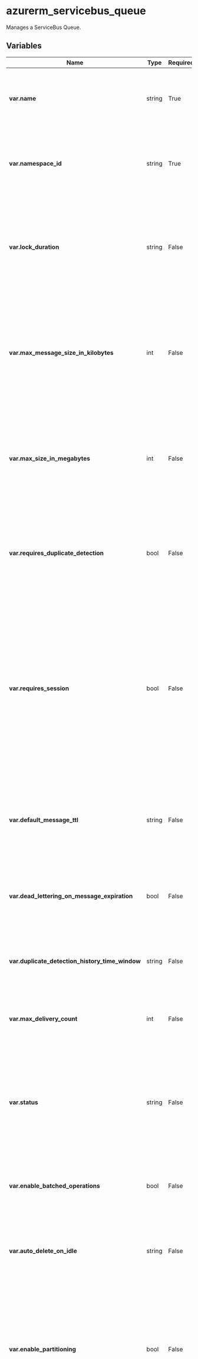 # azurerm_servicebus_queue

Manages a ServiceBus Queue.

## Variables

| Name | Type | Required? |  Default  |  possible values |  Description |
| ---- | ---- | --------- |  ----------- | ----------- | ----------- |
| **var.name** | string | True | -  |  -  |  Specifies the name of the ServiceBus Queue resource. Changing this forces a new resource to be created. | 
| **var.namespace_id** | string | True | -  |  -  |  The ID of the ServiceBus Namespace to create this queue in. Changing this forces a new resource to be created. | 
| **var.lock_duration** | string | False | `PT1M`  |  -  |  The ISO 8601 timespan duration of a peek-lock; that is, the amount of time that the message is locked for other receivers. Maximum value is 5 minutes. Defaults to 1 minute (`PT1M`). | 
| **var.max_message_size_in_kilobytes** | int | False | -  |  -  |  Integer value which controls the maximum size of a message allowed on the queue for Premium SKU. For supported values see the "Large messages support" section of [this document](https://docs.microsoft.com/azure/service-bus-messaging/service-bus-premium-messaging#large-messages-support-preview). | 
| **var.max_size_in_megabytes** | int | False | `1024`  |  -  |  Integer value which controls the size of memory allocated for the queue. For supported values see the "Queue or topic size" section of [Service Bus Quotas](https://docs.microsoft.com/azure/service-bus-messaging/service-bus-quotas). Defaults to `1024`. | 
| **var.requires_duplicate_detection** | bool | False | `False`  |  -  |  Boolean flag which controls whether the Queue requires duplicate detection. Changing this forces a new resource to be created. Defaults to `false`. | 
| **var.requires_session** | bool | False | `False`  |  -  |  Boolean flag which controls whether the Queue requires sessions. This will allow ordered handling of unbounded sequences of related messages. With sessions enabled a queue can guarantee first-in-first-out delivery of messages. Changing this forces a new resource to be created. Defaults to `false`. | 
| **var.default_message_ttl** | string | False | -  |  -  |  The ISO 8601 timespan duration of the TTL of messages sent to this queue. This is the default value used when TTL is not set on message itself. | 
| **var.dead_lettering_on_message_expiration** | bool | False | `False`  |  -  |  Boolean flag which controls whether the Queue has dead letter support when a message expires. Defaults to `false`. | 
| **var.duplicate_detection_history_time_window** | string | False | `PT10M`  |  -  |  The ISO 8601 timespan duration during which duplicates can be detected. Defaults to 10 minutes (`PT10M`). | 
| **var.max_delivery_count** | int | False | `10`  |  -  |  Integer value which controls when a message is automatically dead lettered. Defaults to `10`. | 
| **var.status** | string | False | `Active`  |  `Active`, `Creating`, `Deleting`, `Disabled`, `ReceiveDisabled`, `Renaming`, `SendDisabled`, `Unknown`  |  The status of the Queue. Possible values are `Active`, `Creating`, `Deleting`, `Disabled`, `ReceiveDisabled`, `Renaming`, `SendDisabled`, `Unknown`. Note that `Restoring` is not accepted. Defaults to `Active`. | 
| **var.enable_batched_operations** | bool | False | `True`  |  -  |  Boolean flag which controls whether server-side batched operations are enabled. Defaults to `true`. | 
| **var.auto_delete_on_idle** | string | False | -  |  -  |  The ISO 8601 timespan duration of the idle interval after which the Queue is automatically deleted, minimum of 5 minutes. | 
| **var.enable_partitioning** | bool | False | `False`  |  -  |  Boolean flag which controls whether to enable the queue to be partitioned across multiple message brokers. Changing this forces a new resource to be created. Defaults to `false` for Basic and Standard. | 
| **var.enable_express** | bool | False | `False`  |  -  |  Boolean flag which controls whether Express Entities are enabled. An express queue holds a message in memory temporarily before writing it to persistent storage. Defaults to `false` for Basic and Standard. For Premium, it MUST be set to `false`. | 
| **var.forward_to** | string | False | -  |  -  |  The name of a Queue or Topic to automatically forward messages to. Please [see the documentation](https://docs.microsoft.com/azure/service-bus-messaging/service-bus-auto-forwarding) for more information. | 
| **var.forward_dead_lettered_messages_to** | string | False | -  |  -  |  The name of a Queue or Topic to automatically forward dead lettered messages to. | 



## Outputs

| Name | Type | Description |
| ---- | ---- | --------- | 
| **name** | string  | - | 
| **namespace_id** | string  | - | 
| **lock_duration** | string  | - | 
| **max_message_size_in_kilobytes** | int  | - | 
| **max_size_in_megabytes** | int  | - | 
| **requires_duplicate_detection** | bool  | - | 
| **requires_session** | bool  | - | 
| **default_message_ttl** | string  | - | 
| **dead_lettering_on_message_expiration** | bool  | - | 
| **duplicate_detection_history_time_window** | string  | - | 
| **max_delivery_count** | int  | - | 
| **status** | string  | - | 
| **enable_batched_operations** | bool  | - | 
| **auto_delete_on_idle** | string  | - | 
| **enable_partitioning** | bool  | - | 
| **enable_express** | bool  | - | 
| **forward_to** | string  | - | 
| **forward_dead_lettered_messages_to** | string  | - | 
| **id** | string  | The ServiceBus Queue ID. | 

## Example minimal hclt

```hcl
source = {
   repo = "https://github.com/jumidev/terraform-modules-auto-azurerm.git" 
   path = "messaging/servicebus_queue" 
}

inputs = {
   name = "name of servicebus_queue" 
   namespace_id = "namespace_id of servicebus_queue" 
}

tfstate_store = {
   storage_account = "${storage_account}" 
   container = "${container}" 
   container_path = "${COMPONENT_PATH}" 
}


```